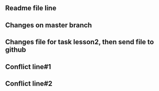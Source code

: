 ## Readme file line

## Changes on master branch

## Changes file for task lesson2, then send file to github

## Conflict line#1

## Conflict line#2